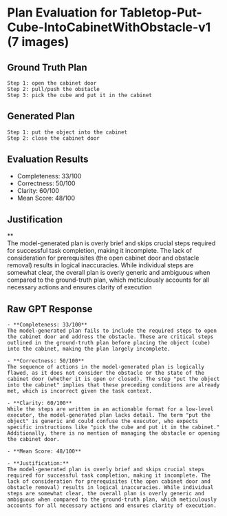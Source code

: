 # Plan Evaluation for Tabletop-Put-Cube-IntoCabinetWithObstacle-v1 (7 images)

## Ground Truth Plan
```
Step 1: open the cabinet door
Step 2: pull/push the obstacle
Step 3: pick the cube and put it in the cabinet
```

## Generated Plan
```
Step 1: put the object into the cabinet
Step 2: close the cabinet door
```

## Evaluation Results
- Completeness: 33/100
- Correctness: 50/100
- Clarity: 60/100
- Mean Score: 48/100

## Justification
**  
The model-generated plan is overly brief and skips crucial steps required for successful task completion, making it incomplete. The lack of consideration for prerequisites (the open cabinet door and obstacle removal) results in logical inaccuracies. While individual steps are somewhat clear, the overall plan is overly generic and ambiguous when compared to the ground-truth plan, which meticulously accounts for all necessary actions and ensures clarity of execution

## Raw GPT Response
```
- **Completeness: 33/100**  
The model-generated plan fails to include the required steps to open the cabinet door and address the obstacle. These are critical steps outlined in the ground-truth plan before placing the object (cube) into the cabinet, making the plan largely incomplete.

- **Correctness: 50/100**  
The sequence of actions in the model-generated plan is logically flawed, as it does not consider the obstacle or the state of the cabinet door (whether it is open or closed). The step "put the object into the cabinet" implies that these preceding conditions are already met, which is incorrect given the task context.

- **Clarity: 60/100**  
While the steps are written in an actionable format for a low-level executor, the model-generated plan lacks detail. The term "put the object" is generic and could confuse the executor, who expects specific instructions like "pick the cube and put it in the cabinet." Additionally, there is no mention of managing the obstacle or opening the cabinet door.

- **Mean Score: 48/100**  

- **Justification:**  
The model-generated plan is overly brief and skips crucial steps required for successful task completion, making it incomplete. The lack of consideration for prerequisites (the open cabinet door and obstacle removal) results in logical inaccuracies. While individual steps are somewhat clear, the overall plan is overly generic and ambiguous when compared to the ground-truth plan, which meticulously accounts for all necessary actions and ensures clarity of execution.
```
